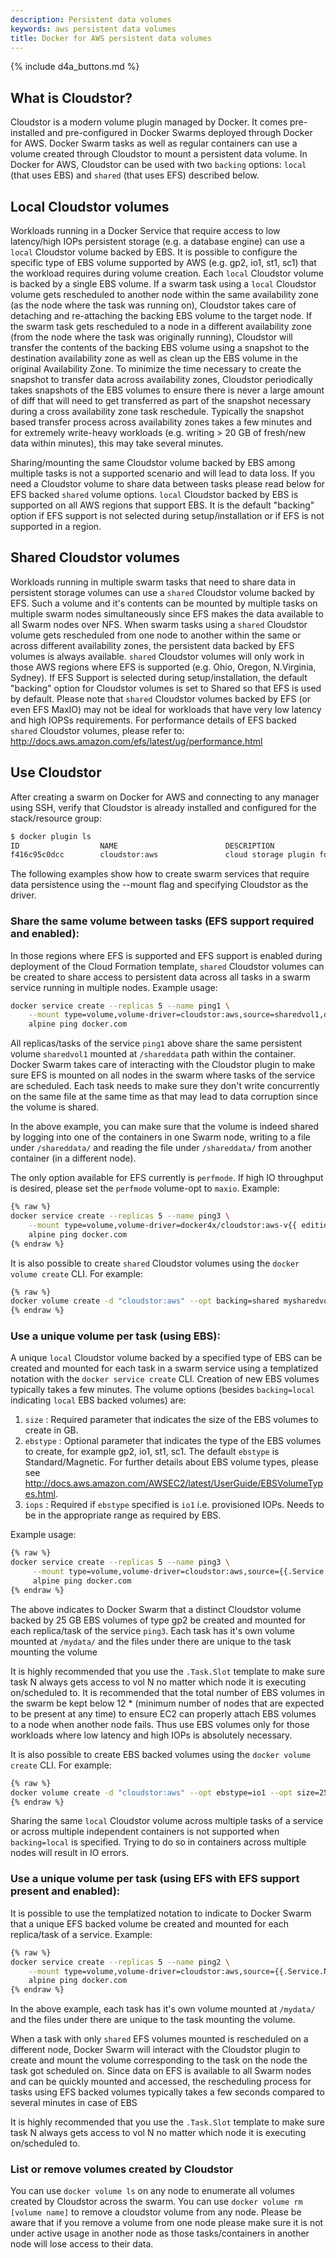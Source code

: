 ```yaml
---
description: Persistent data volumes
keywords: aws persistent data volumes
title: Docker for AWS persistent data volumes
---
```


{% include d4a_buttons.md %}

## What is Cloudstor?

Cloudstor is a modern volume plugin managed by Docker. It comes pre-installed and pre-configured in Docker Swarms deployed through Docker for AWS. Docker Swarm tasks as well as regular containers can use a volume created through Cloudstor to mount a persistent data volume. In Docker for AWS, Cloudstor can be used with two `backing` options: `local` (that uses EBS) and `shared` (that uses EFS) described below.

## Local Cloudstor volumes

 Workloads running in a Docker Service that require access to low latency/high IOPs persistent storage (e.g. a database engine) can use a `local` Cloudstor volume backed by EBS. It is possible to configure the specific type of EBS volume supported by AWS (e.g. gp2, io1, st1, sc1) that the workload requires during volume creation. Each `local` Cloudstor volume is backed by a single EBS volume. If a swarm task using a `local` Cloudstor volume gets rescheduled to another node within the same availability zone (as the node where the task was running on), Cloudstor takes care of detaching and re-attaching the backing EBS volume to the target node. If the swarm task gets rescheduled to a node in a different availability zone (from the node where the task was originally running), Cloudstor will transfer the contents of the backing EBS volume using a snapshot to the destination availability zone as well as clean up the EBS volume in the original Availability Zone. To minimize the time necessary to create the snapshot to transfer data across availability zones, Cloudstor periodically takes snapshots of the EBS volumes to ensure there is never a large amount of diff that will need to get transferred as part of the snapshot necessary during a cross availability zone task reschedule. Typically the snapshot based transfer process across availability zones takes a few minutes and for extremely write-heavy workloads (e.g. writing > 20 GB of fresh/new data within minutes), this may take several minutes. 
 
 Sharing/mounting the same Cloudstor volume backed by EBS among multiple tasks is not a supported scenario and will lead to data loss. If you need a Cloudstor volume to share data between tasks please read below for EFS backed `shared` volume options. `local` Cloudstor backed by EBS is supported on all AWS regions that support EBS. It is the default "backing" option if EFS support is not selected during setup/installation or if EFS is not supported in a region.

## Shared Cloudstor volumes 

Workloads running in multiple swarm tasks that need to share data in persistent storage volumes can use a `shared` Cloudstor volume backed by EFS. Such a volume and it's contents can be mounted by multiple tasks on multiple swarm nodes simultaneously since EFS makes the data available to all Swarm nodes over NFS. When swarm tasks using a `shared` Cloudstor volume gets rescheduled from one node to another within the same or across different availability zones, the persistent data backed by EFS volumes is always available. `shared` Cloudstor volumes will only work in those AWS regions where EFS is supported (e.g. Ohio, Oregon, N.Virginia, Sydney). If EFS Support is selected during setup/installation, the default "backing" option for Cloudstor volumes is set to Shared so that EFS is used by default. Please note that `shared` Cloudstor volumes backed by EFS (or even EFS MaxIO) may not be ideal for workloads that have very low latency and high IOPSs requirements. For performance details of EFS backed `shared` Cloudstor volumes, please refer to: http://docs.aws.amazon.com/efs/latest/ug/performance.html

## Use Cloudstor

After creating a swarm on Docker for AWS and connecting to any manager using SSH, verify that Cloudstor is already installed and configured for the stack/resource group:

```bash
$ docker plugin ls
ID                  NAME                        DESCRIPTION                       ENABLED
f416c95c0dcc        cloudstor:aws               cloud storage plugin for Docker   true
```

The following examples show how to create swarm services that require data persistence using the --mount flag and specifying Cloudstor as the driver.

### Share the same volume between tasks (EFS support required and enabled):

In those regions where EFS is supported and EFS support is enabled during deployment of the Cloud Formation template, `shared` Cloudstor volumes can be created to share access to persistent data across all tasks in a swarm service running in multiple nodes. Example usage:

```bash
docker service create --replicas 5 --name ping1 \
    --mount type=volume,volume-driver=cloudstor:aws,source=sharedvol1,destination=/shareddata \
    alpine ping docker.com
```

All replicas/tasks of the service `ping1` above share the same persistent volume `sharedvol1` mounted at `/shareddata` path within the container. Docker Swarm takes care of interacting with the Cloudstor plugin to make sure EFS is mounted on all nodes in the swarm where tasks of the service are scheduled. Each task needs to make sure they don't write concurrently on the same file at the same time as that may lead to data corruption since the volume is shared.

In the above example, you can make sure that the volume is indeed shared by logging into one of the containers in one Swarm node, writing to a file under `/shareddata/` and reading the file under `/shareddata/` from another container (in a different node).

The only option available for EFS currently is `perfmode`. If high IO throughput is desired, please set the `perfmode` volume-opt to `maxio`. Example:

```bash
{% raw %}
docker service create --replicas 5 --name ping3 \
    --mount type=volume,volume-driver=docker4x/cloudstor:aws-v{{ edition_version }},source={{.Service.Name}}-{{.Task.Slot}}-vol5,destination=/mydata,volume-opt=perfmode=maxio \
    alpine ping docker.com
{% endraw %}
```

It is also possible to create `shared` Cloudstor volumes using the `docker volume create` CLI. For example:

```bash
{% raw %}
docker volume create -d "cloudstor:aws" --opt backing=shared mysharedvol1
{% endraw %}
```

### Use a unique volume per task (using EBS):

A unique `local` Cloudstor volume backed by a specified type of EBS can be created and mounted for each task in a swarm service using a templatized notation with the `docker service create` CLI. Creation of new EBS volumes typically takes a few minutes.  The volume options (besides `backing=local` indicating `local` EBS backed volumes) are:
1. `size` : Required parameter that indicates the size of the EBS volumes to create in GB. 
2. `ebstype` : Optional parameter that indicates the type of the EBS volumes to create, for example gp2, io1, st1, sc1. The default `ebstype` is Standard/Magnetic. For further details about EBS volume types, please see http://docs.aws.amazon.com/AWSEC2/latest/UserGuide/EBSVolumeTypes.html. 
3. `iops` : Required if `ebstype` specified is `io1` i.e. provisioned IOPs. Needs to be in the appropriate range as required by EBS. 

Example usage:

```bash
{% raw %}
docker service create --replicas 5 --name ping3 \
     --mount type=volume,volume-driver=cloudstor:aws,source={{.Service.Name}}-{{.Task.Slot}}-vol,destination=/mydata,volume-opt=backing=local,volume-opt=size=25,volume-opt=ebstype=gp2 \
     alpine ping docker.com
{% endraw %}
```
The above indicates to Docker Swarm that a distinct Cloudstor volume backed by 25 GB EBS volumes of type gp2 be created and mounted for each replica/task of the service `ping3`. Each task has it's own volume mounted at `/mydata/` and the files under there are unique to the task mounting the volume

It is highly recommended that you use the `.Task.Slot` template to make sure task N always gets access to vol N no matter which node it is executing on/scheduled to. It is recommended that the total number of EBS volumes in the swarm be kept below 12 * (minimum number of nodes that are expected to be present at any time) to ensure EC2 can properly attach EBS volumes to a node when another node fails. Thus use EBS volumes only for those workloads where low latency and high IOPs is absolutely necessary.

It is also possible to create EBS backed volumes using the `docker volume create` CLI. For example:

```bash
{% raw %}
docker volume create -d "cloudstor:aws" --opt ebstype=io1 --opt size=25 --opt iops=1000 --opt backing=local mylocalvol1
{% endraw %}
```

Sharing the same `local` Cloudstor volume across multiple tasks of a service or across multiple independent containers is not supported when `backing=local` is specified. Trying to do so in containers across multiple nodes will result in IO errors.

### Use a unique volume per task (using EFS with EFS support present and enabled):

It is possible to use the templatized notation to indicate to Docker Swarm that a unique EFS backed volume be created and mounted for each replica/task of a service. Example:

```bash
{% raw %}
docker service create --replicas 5 --name ping2 \
    --mount type=volume,volume-driver=cloudstor:aws,source={{.Service.Name}}-{{.Task.Slot}}-vol,destination=/mydata \
    alpine ping docker.com
{% endraw %}
```

In the above example, each task has it's own volume mounted at `/mydata/` and the files under there are unique to the task mounting the volume. 

When a task with only `shared` EFS volumes mounted is rescheduled on a different node, Docker Swarm will interact with the Cloudstor plugin to create and mount the volume corresponding to the task on the node the task got scheduled on. Since data on EFS is available to all Swarm nodes and can be quickly mounted and accessed, the rescheduling process for tasks using EFS backed volumes typically takes a few seconds compared to several minutes in case of EBS

It is highly recommended that you use the `.Task.Slot` template to make sure task N always gets access to vol N no matter which node it is executing on/scheduled to.

### List or remove volumes created by Cloudstor

You can use `docker volume ls` on any node to enumerate all volumes created by Cloudstor across the swarm. You can use `docker volume rm [volume name]` to remove a cloudstor volume from any node. Please be aware that if you remove a volume from one node please make sure it is not under active usage in another node as those tasks/containers in another node will lose access to their data.
